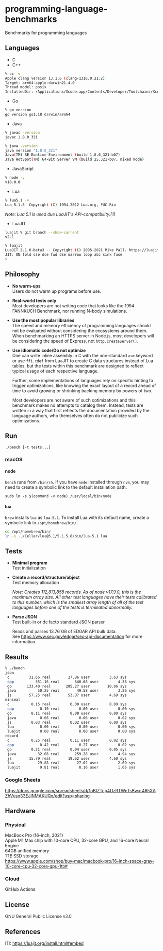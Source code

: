 # programming-language-benchmarks
Benchmarks for programming languages

## Languages
* C
* C++
```sh
% cc -v
Apple clang version 13.1.6 (clang-1316.0.21.2)
Target: arm64-apple-darwin21.4.0
Thread model: posix
InstalledDir: /Applications/Xcode.app/Contents/Developer/Toolchains/XcodeDefault.xctoolchain/usr/bin
```
* Go
```sh
% go version
go version go1.18 darwin/arm64
```
* Java
```sh
% javac -version
javac 1.8.0_321
```
```sh
% java -version
java version "1.8.0_321"
Java(TM) SE Runtime Environment (build 1.8.0_321-b07)
Java HotSpot(TM) 64-Bit Server VM (build 25.321-b07, mixed mode)
```
* JavaScript
```sh
% node -v
v18.0.0
```
* Lua
```sh
% lua5.1 -v
Lua 5.1.5  Copyright (C) 1994-2012 Lua.org, PUC-Rio
```
_Note: Lua 5.1 is used due LuaJIT's API-compatibility.[1]_

* LuaJIT
```sh
luajit % git branch --show-current
v2.1
```
```sh
% luajit
LuaJIT 2.1.0-beta3 -- Copyright (C) 2005-2021 Mike Pall. https://luajit.org/
JIT: ON fold cse dce fwd dse narrow loop abc sink fuse
>
```

## Philosophy
* **No warm-ups**  
  Users do not warm up programs before use.
* **Real-world tests only**  
  Most developers are not writing code that looks like the 1994 FANNKUCH
  Benchmark, nor running N-body simulations.
* **Use the most popular libraries**  
  The speed and memory efficiency of programming languages should not be
  evaluated without considering the ecosystems around them. When benchmarking
  an HTTPS server in Node.js, most developers will be considering the speed of
  Express, not `http.createServer()`.
* **Use idiomatic code/Do not optimize**  
  One can write inline assembly in C with the non-standard `asm` keyword or use
  `ffi.cdef` from LuaJIT to create C data structures instead of Lua tables, but
  the tests within this benchmark are designed to reflect typical usage of each
  respective language.

  Further, some implementations of languages rely on specific hinting to
  trigger optimizations, like knowing the exact layout of a record ahead of
  time to avoid growing or shrinking backing memory by powers of two.

  Most developers are not aware of such optimizations and this benchmark makes
  no attempts to catalog them. Instead, tests are written in a way that first
  reflects the documentation provided by the language authors, who themselves
  often do not publicize such optimizations.

## Run
```sh
./bench [-t tests...]
```

### macOS
#### node
`bench` runs from `/bin/sh`. If you have `node` installed through `nvm`, you may
need to create a symbolic link to the default installation path.
```
sudo ln -s $(command -v node) /usr/local/bin/node
```

#### lua
`brew` installs `lua` as `lua-5.1`. To install Lua with its default name, create
a symbolic link to `/opt/homebrew/bin/`.
```sh
cd /opt/homebrew/bin/
ln -s ../Cellar/lua@5.1/5.1.5_8/bin/lua-5.1 lua
```

## Tests
* **Minimal program**  
  Test initialization
* **Create a record/structure/object**  
  Test memory allocation

  _Note: Creates 112,813,858 records. As of node v17.9.0, this is the maximum
  array size. All other test languages have their tests calibrated to this
  number, which is the smallest array length of all of the test
  languages before one of the tests is terminated abnormally._
* **Parse JSON**  
  Test built-in or de facto standard JSON parser

  Reads and parses 13.76 GB of EDGAR API bulk data.  
  See https://www.sec.gov/edgar/sec-api-documentation for more information.
<!-- * **Encode JSON**  
  Test built-in or de facto standard JSON encoder
* **Send HTTPS request**  
  Test built-in or de facto standard HTTPS request overhead
* **Receive HTTPS request**  
  Test built-in or de facto standard HTTPS request overhead
* **Send HTTPS response**  
  Test built-in or de facto standard HTTPS response overhead
* **Receive HTTPS response**  
  Test built-in or de facto standard HTTPS response overhead
* **Query database**  
  Test built-in or de facto standard database connector/driver/bindings
* **Draw**  
  Test graphics API command overhead -->

## Results
```sh
% ./bench
json
 c	       31.66 real        27.86 user         3.63 sys
 cpp	      351.16 real       340.68 user         4.33 sys
 go	      133.40 real       205.27 user        10.96 sys
 java	       50.25 real        49.58 user         3.26 sys
 js	       57.25 real        53.87 user         4.69 sys
minimal
 c	        0.15 real         0.00 user         0.00 sys
 cpp	        0.10 real         0.00 user         0.00 sys
 go	        0.11 real         0.00 user         0.00 sys
 java	        0.08 real         0.06 user         0.02 sys
 js	        0.03 real         0.02 user         0.00 sys
 lua	        0.00 real         0.00 user         0.00 sys
 luajit	        0.00 real         0.00 user         0.00 sys
record
 c	        0.25 real         0.11 user         0.02 sys
 cpp	        0.42 real         0.27 user         0.02 sys
 go	        0.21 real         0.04 user         0.05 sys
 java	       32.08 real       259.28 user         4.94 sys
 js	       15.79 real        19.62 user         4.60 sys
 lua	       29.88 real        27.02 user         2.69 sys
 luajit	        9.81 real         8.16 user         1.65 sys
```

### Google Sheets
https://docs.google.com/spreadsheets/d/1oBtZTcp4UzRTWnTsBwxr465XAZhVuso33EJINMAKUQo/edit?usp=sharing

## Hardware
### Physical
MacBook Pro (16-inch, 2021)  
Apple M1 Max chip with 10-core CPU, 32-core GPU, and 16-core Neural Engine  
64GB unified memory  
1TB SSD storage  
https://www.apple.com/shop/buy-mac/macbook-pro/16-inch-space-gray-10-core-cpu-32-core-gpu-1tb#

### Cloud
GitHub Actions

## License
GNU General Public License v3.0

## References
\[1]: https://luajit.org/install.html#embed
